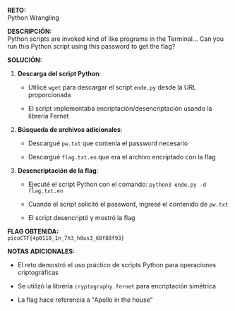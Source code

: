 **RETO:**  
Python Wrangling

**DESCRIPCIÓN:**  
Python scripts are invoked kind of like programs in the Terminal... Can you run this Python script using this password to get the flag?

**SOLUCIÓN:**

1. **Descarga del script Python**:
    
    - Utilicé `wget` para descargar el script `ende.py` desde la URL proporcionada
        
    - El script implementaba encriptación/desencriptación usando la librería Fernet
        
2. **Búsqueda de archivos adicionales**:
    
    - Descargué `pw.txt` que contenía el password necesario
        
    - Descargué `flag.txt.en` que era el archivo encriptado con la flag
        
3. **Desencriptación de la flag**:
    
    - Ejecuté el script Python con el comando: `python3 ende.py -d flag.txt.en`
        
    - Cuando el script solicitó el password, ingresé el contenido de `pw.txt`
        
    - El script desencriptó y mostró la flag
        

**FLAG OBTENIDA:**  
`picoCTF{4p0110_1n_7h3_h0us3_68f88f93}`

**NOTAS ADICIONALES:**

- El reto demostró el uso práctico de scripts Python para operaciones criptográficas
    
- Se utilizó la librería `cryptography.fernet` para encriptación simétrica
    
- La flag hace referencia a "Apollo in the house"